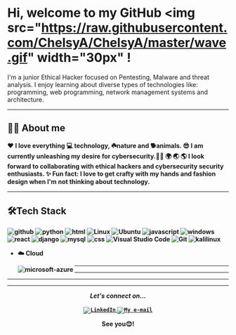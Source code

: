 
# Hi, welcome to my GitHub <img src="https://raw.githubusercontent.com/ChelsyA/ChelsyA/master/wave.gif" width="30px" !

<p>I'm a junior Ethical Hacker focused on Pentesting, Malware and threat analysis. I enjoy learning about diverse types of technologies  like: programming, web programming, network management systems and architecture.<strong> </p>

---

## 👩‍💻 About me

:heart: I love everything :computer: technology, ☘️nature and  🐕animals.
:sunglasses: I am currently unleashing my desire for cybersecurity.👩‍💻
:earth_africa: :earth_asia: :earth_americas: I look forward to collaborating with ethical hackers and cybersecurity security enthusiasts. 
:sparkles: Fun fact: I love to get crafty with my hands and fashion design when I'm not thinking about technology.


---
## 🛠️Tech Stack

<img alt="github" src="https://img.shields.io/badge/GitHub-100000?style=flat&logo=github&logoColor=white" />
<img alt="python" src="https://img.shields.io/badge/Python-3776AB?style=flat&logo=python&logoColor=white" />
<img alt="html" src="https://img.shields.io/badge/HTML-239120?style=flat&logo=html5&logoColor=white" />
<img alt="Linux" src="https://img.shields.io/badge/Linux-FCC624?style=flat&logo=linux&logoColor=black">
<img alt="Ubuntu" src="https://img.shields.io/badge/Ubuntu-E95420?style=flat&logo=ubuntu&logoColor=white"/>
<img alt="javascript" src="https://img.shields.io/badge/JavaScript-323330?style=flat&logo=javascript&logoColor=F7DF1E" />
<img alt="windows" src="https://img.shields.io/badge/Windows-0078D6?style=flat&logo=windows&logoColor=white" />
<img alt="react" src="https://img.shields.io/badge/React-20232A?style=flat&logo=react&logoColor=61DAFB" />
<img alt="django" src="https://img.shields.io/badge/Django-092E20?style=flat&logo=django&logoColor=white" />
<img alt="mysql" src="https://img.shields.io/badge/MySQL-00000F?style=flat&logo=mysql&logoColor=white" />
<img alt="css" src="https://img.shields.io/badge/CSS-239120?&style=flat&logo=css3&logoColor=white" />
<img alt="Visual Studio Code" src="https://img.shields.io/badge/VisualStudioCode-0078d7.svg?style=flat&logo=visual-studio-code&logoColor=white"/>
<img alt="Git" src="https://img.shields.io/badge/git-%23F05033.svg?style=flat&logo=git&logoColor=white"/>
<img alt="kalilinux" src="https://img.shields.io/badge/Kali_Linux-557C94?style=flat&logo=kali-linux&logoColor=white"/>



- ☁️ Cloud
      
     <img align="left" alt="microsoft-azure" src="https://img.shields.io/badge/Microsoft_Azure-0089D6?style=flat&logo=microsoft-azure&logoColor=white" />
    




---
---
---


---
 
<p align="center">
  <i>Let's connect on...</i>
   
<p align="center">

<a href="https://www.linkedin.com/in/chelsyaryeetey/">
  <code><img alt="LinkedIn" src="https://img.shields.io/badge/LinkedIn-0077B5?style=for-the-badge&logo=linkedin&logoColor=white" /></code>
</a>
<a href="charyeetey@gmail.com">
<code><img alt="My e-mail" src="https://img.shields.io/badge/Gmail-D14836?style=for-the-badge&logo=gmail&logoColor=white"/></code></a>

  <p align="center">
    See you😊! 


